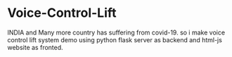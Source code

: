 # Voice-Control-Lift
INDIA and Many more country has suffering from covid-19. 
so i make voice control lift system demo using python flask server as backend and html-js website as fronted.
